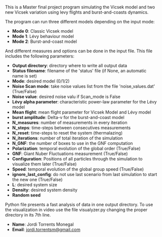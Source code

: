 This is a Master final project program simulating the Vicsek model and two new Vicsek variation using levy flights and burst-and-coasts dynamics.

The program can run three different models depending on the input mode:
- **Mode 0**: Classic Vicsek model
- **Mode 1**: Lévy behaviour model
- **Mode 2**: Burst-and-coast model

And different measures and options can be done in the input file. This file includes the following parameters:

 - **Output directory**: directory where to write all output data
 - **Status filename**: filename of the 'status' file (if None, an automatic name is set)
 - **Mode**: desired model (0/1/2)
 - **Noise Scan mode**: take noise values list from the file 'noise_values.dat' (True/False)
 - **Noise value**: desired noise valu if Scan_mode is False
 - **Lévy alpha parameter**: characteristic power-law parameter for the Lévy model
 - **Mean flight**: mean flight parameter for Vicsek Model and Lévy model
 - **burst amplitude**: Delta-v for the burst-and-coast model
 - **N_measures**: number of measurements in every iteration
 - **N_steps**: time-steps between consecutives measurements
 - **N_reset**: time-steps to reset the system (thermalazing)
 - **N_iterations**: number of total iteration of the simulation
 - **N_GNF**: the number of boxes to use in the GNF computation
 - **Polarization**: temporal evolution of the global order (True/False)
 - **GNF**: Giant Nuber Fluctuations measurement (True/False)
 - **Configuration**: Positions of all particles through the simulation to visualize them later (True/False)
 - **Speed**: temporal evolution of the global group speed (True/False)
 - **ignore_last_config**: do not use last scenario from last simulation to start the new one (True/False)
 - **L**: desired system size
 - **Density**: desired system density
 - **Random seed**

Python file presents a fast analysis of data in one output directory. To use the visualization in video use the file visualyzer.py changing the proper directory in its 7th line. 

- **Name**: Jordi Torrents Monegal
- **Email**: jordi.torrentsm@gmail.com

